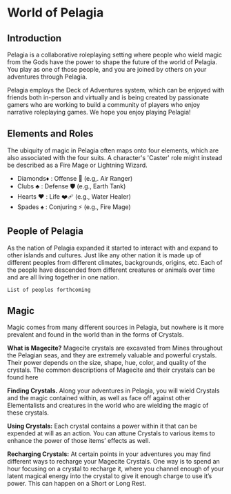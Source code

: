 # World of Pelagia

## Introduction

Pelagia is a collaborative roleplaying setting where people who wield magic from the
Gods have the power to shape the future of the world of Pelagia. You play as one of
those people, and you are joined by others on your adventures through Pelagia.

Pelagia employs the Deck of Adventures system, which can be enjoyed with friends both
in-person and virtually and is being created by passionate gamers who are working to
build a community of players who enjoy narrative roleplaying games. We hope you enjoy
playing Pelagia!

## Elements and Roles

The ubiquity of magic in Pelagia often maps onto four elements, which are also
associated with the four suits. A character's 'Caster' role might instead be described
as a Fire Mage or Lightning Wizard.

- Diamonds♦️ : Offense    🤛   (e.g,. Air Ranger)
- Clubs   ♣️ : Defense    🛡 	   (e.g., Earth Tank)
- Hearts  ♥️ : Life       ❤️‍🩹 (e.g., Water Healer)
- Spades  ♠️ : Conjuring  ⚡️   (e.g., Fire Mage)

## People of Pelagia

As the nation of Pelagia expanded it started to interact with and expand to other
islands and cultures. Just like any other nation it is made up of different peoples
from different climates, backgrounds, origins, etc. Each of the people have descended
from different creatures or animals over time and are all living together in one
nation.

`List of peoples forthcoming`

## Magic

Magic comes from many different sources in Pelagia, but nowhere is it more prevalent and
found in the world than in the forms of Crystals.

**What is Magecite?** Magecite crystals are excavated from Mines throughout the Pelagian
  seas, and they are extremely valuable and powerful crystals. Their power depends on
  the size, shape, hue, color, and quality of the crystals. The common descriptions of
  Magecite and their crystals can be found here

**Finding Crystals.** Along your adventures in Pelagia, you will wield Crystals and the
  magic contained within, as well as face off against other Elementalists and creatures
  in the world who are wielding the magic of these crystals.

**Using Crystals:** Each crystal contains a power within it that can be expended at will
  as an action. You can attune Crystals to various items to enhance the power of those
  items’ effects as well.

**Recharging Crystals:** At certain points in your adventures you may find different
  ways to recharge your Magecite Crystals. One way is to spend an hour focusing on a
  crystal to recharge it, where you channel enough of your latent magical energy into
  the crystal to give it enough charge to use it’s power. This can happen on a Short or
  Long Rest.
